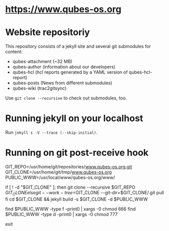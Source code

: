 # https://www.qubes-os.org

# Website repositoriy

This repository consists of a jekyll site and several git submodules 
for content:

- qubes-attachment (~32 MB)
- qubes-author (information about our developers)
- qubes-hcl (hcl reports generated by a YAML version of qubes-hcl-report)
- qubes-posts (News from different submodules)
- qubes-wiki (trac2gitsync)

Use `git clone --recursive` to check out submodules, too.

# Running jekyll on your localhost

Run `jekyll s -V --trace (--skip-initial)`.

# Running on git post-receive hook

GIT_REPO=/usr/home/git/repositories/www.qubes-os.org.git
GIT_CLONE=/usr/home/git/tmp/www.qubes-os.org
PUBLIC_WWW=/usr/local/www/qubes-os.org/www/

if [ ! -d "$GIT_CLONE" ]; then
    git clone --recursive $GIT_REPO $GIT_CLONE
else
    git --work-tree=$GIT_CLONE --git-dir=$GIT_CLONE/.git pull
fi
cd $GIT_CLONE && jekyll build -s $GIT_CLONE -d $PUBLIC_WWW

find $PUBLIC_WWW -type f -print0 | xargs -0 chmod 666
find $PUBLIC_WWW -type d -print0 | xargs -0 chmod 777

exit
